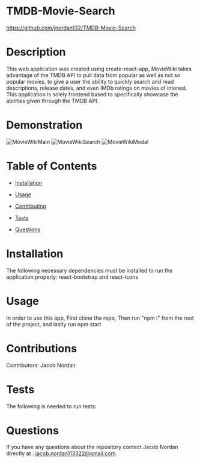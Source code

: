 # TMDB-Movie-Search

https://github.com/jnordan132/TMDB-Movie-Search

# Description

This web application was created using create-react-app, MovieWiki takes advantage of the TMDB API to pull data from popular as well as not so popular movies, to give a user the ability to quickly search and read descriptions, release dates, and even IMDb ratings on movies of interest. This application is solely frontend based to specifically showcase the abilities given through the TMDB API.

# Demonstration
![MovieWikiMain](https://user-images.githubusercontent.com/81433664/183774326-e81181ea-e580-4c51-a41c-d89913f02433.png)
![MovieWikiSearch](https://user-images.githubusercontent.com/81433664/183774329-a1c60fdc-3d21-491a-8b0b-c72f875347cb.png)
![MovieWikiModal](https://user-images.githubusercontent.com/81433664/183774332-963b1f80-ce86-48a5-802c-2aa88e8bddf3.png)


# Table of Contents

- [Installation](#installation)
- [Usage](#usage)

- [Contributing](#contributing)
- [Tests](#tests)
- [Questions](#questions)

# Installation

The following necessary dependencies must be installed to run the application properly: react-bootstrap and react-icons

# Usage

In order to use this app, First clone the repo, Then run "npm i" from the root of the project, and lastly run npm start

# Contributions

​Contributors: Jacob Nordan

# Tests

The following is needed to run tests:

# Questions

If you have any questions about the repository contact Jacob Nordan directly at : jacob.nordan113322@gmail.com.
